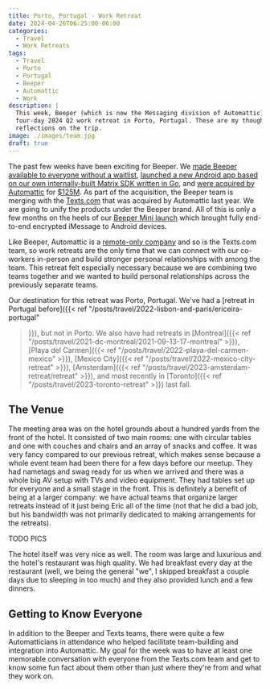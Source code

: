 ```yaml
---
title: Porto, Portugal - Work Retreat
date: 2024-04-26T06:25:00-06:00
categories:
  - Travel
  - Work Retreats
tags:
  - Travel
  - Porto
  - Portugal
  - Beeper
  - Automattic
  - Work
description: |
  This week, Beeper (which is now the Messaging division of Automattic) had our
  four-day 2024 Q2 work retreat in Porto, Portugal. These are my thoughts and
  reflections on the trip.
image: ./images/team.jpg
draft: true
---
```


The past few weeks have been exciting for Beeper. We
[made Beeper available to everyone without a
waitlist](https://blog.beeper.com/2024/04/09/beeper-is-now-available/),
[launched a new Android app based on our own internally-built Matrix SDK written
in Go](https://blog.beeper.com/2024/04/09/how-beeper-android-works/), and
[were acquired by Automattic](https://blog.beeper.com/2024/04/09/beeper-is-joining-automattic/)
for
[$125M](https://techcrunch.com/2024/04/09/wordpress-com-owner-automattic-acquires-multi-service-messaging-app-beeper-for-125m/).
As part of the acquisition, the Beeper team is merging with the
[Texts.com](http://texts.com/) that was acquired by Automattic last year. We are
going to unify the products under the Beeper brand. All of this is only a few
months on the heels of our
[Beeper Mini launch](https://blog.beeper.com/2023/12/05/introducing-beeper-mini-get-blue-bubbles-on-android-%f0%9f%92%99/)
which brought fully end-to-end encrypted iMessage to Android devices.

Like Beeper, Automattic is a [remote-only company](https://automattic.com/about)
and so is the Texts.com team, so work retreats are the only time that we can
connect with our co-workers in-person and build stronger personal relationships
with among the team. This retreat felt especially necessary because we are
combining two teams together and we wanted to build personal relationships
across the previously separate teams.

Our destination for this retreat was Porto, Portugal. We've had a [retreat in
Portugal before]({{< ref "/posts/travel/2022-lisbon-and-paris/ericeira-portugal"
>}}), but not in Porto. We also have had retreats in [Montreal]({{< ref
"/posts/travel/2021-dc-montreal/2021-09-13-17-montreal" >}}), [Playa del
Carmen]({{< ref "/posts/travel/2022-playa-del-carmen-mexico" >}}), [Mexico
City]({{< ref "/posts/travel/2022-mexico-city-retreat" >}}), [Amsterdam]({{< ref
"/posts/travel/2023-amsterdam-retreat/retreat" >}}), and most recently in
[Toronto]({{< ref "/posts/travel/2023-toronto-retreat" >}}) last fall.

## The Venue

The meeting area was on the hotel grounds about a hundred yards from the front
of the hotel. It consisted of two main rooms: one with circular tables and one
with couches and chairs and an array of snacks and coffee. It was very fancy
compared to our previous retreat, which makes sense because a whole event team
had been there for a few days before our meetup. They had nametags and swag
ready for us when we arrived and there was a whole big AV setup with TVs and
video equipment. They had tables set up for everyone and a small stage in the
front. This is definitely a benefit of being at a larger company: we have actual
teams that organize larger retreats instead of it just being Eric all of the
time (not that he did a bad job, but his bandwidth was not primarily dedicated
to making arrangements for the retreats).

TODO PICS

The hotel itself was very nice as well. The room was large and luxurious and the
hotel's restaurant was high quality. We had breakfast every day at the
restaurant (well, we being the general "we", I skipped breakfast a couple days
due to sleeping in too much) and they also provided lunch and a few dinners.

## Getting to Know Everyone

In addition to the Beeper and Texts teams, there were quite a few Automatticians
in attendance who helped facilitate team-building and integration into
Automattic. My goal for the week was to have at least one memorable conversation
with everyone from the Texts.com team and get to know some fun fact about them
other than just where they're from and what they work on.
